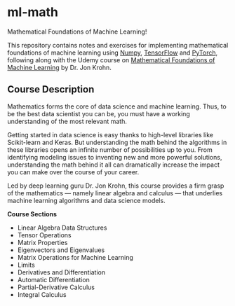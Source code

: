 # ml-math
Mathematical Foundations of Machine Learning!

This repository contains notes and exercises for implementing mathematical foundations of machine learning using [Numpy](https://numpy.org/), [TensorFlow](https://www.tensorflow.org/) and [PyTorch](https://pytorch.org/), following along with the Udemy course on [Mathematical Foundations of Machine Learning](https://mapbox.udemy.com/course/machine-learning-data-science-foundations-masterclass/) by Dr. Jon Krohn.

## Course Description

Mathematics forms the core of data science and machine learning. Thus, to be the best data scientist you can be, you must have a working understanding of the most relevant math.

Getting started in data science is easy thanks to high-level libraries like Scikit-learn and Keras. But understanding the math behind the algorithms in these libraries opens an infinite number of possibilities up to you. From identifying modeling issues to inventing new and more powerful solutions, understanding the math behind it all can dramatically increase the impact you can make over the course of your career.

Led by deep learning guru Dr. Jon Krohn, this course provides a firm grasp of the mathematics — namely linear algebra and calculus — that underlies machine learning algorithms and data science models.

**Course Sections**

- Linear Algebra Data Structures
- Tensor Operations
- Matrix Properties
- Eigenvectors and Eigenvalues
- Matrix Operations for Machine Learning
- Limits
- Derivatives and Differentiation
- Automatic Differentiation
- Partial-Derivative Calculus
- Integral Calculus
